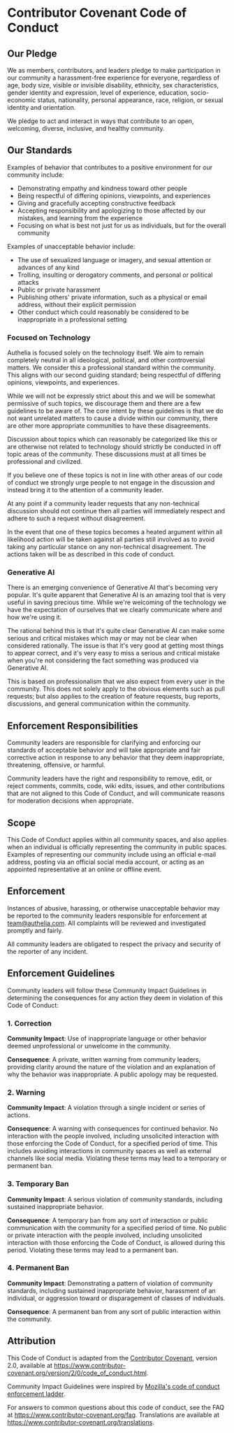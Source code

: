 # Contributor Covenant Code of Conduct

## Our Pledge

We as members, contributors, and leaders pledge to make participation in our
community a harassment-free experience for everyone, regardless of age, body
size, visible or invisible disability, ethnicity, sex characteristics, gender
identity and expression, level of experience, education, socio-economic status,
nationality, personal appearance, race, religion, or sexual identity
and orientation.

We pledge to act and interact in ways that contribute to an open, welcoming,
diverse, inclusive, and healthy community.

## Our Standards

Examples of behavior that contributes to a positive environment for our
community include:

* Demonstrating empathy and kindness toward other people
* Being respectful of differing opinions, viewpoints, and experiences
* Giving and gracefully accepting constructive feedback
* Accepting responsibility and apologizing to those affected by our mistakes,
  and learning from the experience
* Focusing on what is best not just for us as individuals, but for the
  overall community

Examples of unacceptable behavior include:

* The use of sexualized language or imagery, and sexual attention or
  advances of any kind
* Trolling, insulting or derogatory comments, and personal or political attacks
* Public or private harassment
* Publishing others' private information, such as a physical or email
  address, without their explicit permission
* Other conduct which could reasonably be considered to be inappropriate in a
  professional setting

### Focused on Technology

Authelia is focused solely on the technology itself. We aim to remain completely
neutral in all ideological, political, and other controversial matters. We
consider this a professional standard within the community. This aligns with our
second guiding standard; being respectful of differing opinions, viewpoints, and
experiences.

While we will not be expressly strict about this and we will be somewhat permissive
of such topics, we discourage them and there are a few guidelines to be aware of.
The core intent by these guidelines is that we do not want unrelated matters to
cause a divide within our community, there are other more appropriate communities
to have these disagreements.

Discussion about topics which can reasonably be categorized like this or are
otherwise not related to technology should strictly be conducted in off topic
areas of the community. These discussions must at all times be professional and
civilized.

If you believe one of these topics is not in line with other areas of our code
of conduct we strongly urge people to not engage in the discussion and instead
bring it to the attention of a community leader.

At any point if a community leader requests that any non-technical discussion
should not continue then all parties will immediately respect and adhere to
such a request without disagreement.

In the event that one of these topics becomes a heated argument within all
likelihood action will be taken against all parties still involved as to avoid
taking any particular stance on any non-technical disagreement. The actions
taken will be as described in this code of conduct.

### Generative AI

There is an emerging convenience of Generative AI that's becoming very
popular. It's quite apparent that Generative AI is an amazing tool that is
very useful in saving precious time. While we're welcoming of the
technology we have the expectation of ourselves that we clearly communicate
where and how we're using it.

The rational behind this is that it's quite clear Generative AI can make some
serious and critical mistakes which may or may not be clear when considered
rationally. The issue is that it's very good at getting most things to appear
correct, and it's very easy to miss a serious and critical mistake when you're
not considering the fact something was produced via Generative AI.

This is based on professionalism that we also expect from every user in the
community. This does not solely apply to the obvious elements such as pull requests;
but also applies to the creation of feature requests, bug reports, discussions,
and general communication within the community.

## Enforcement Responsibilities

Community leaders are responsible for clarifying and enforcing our standards of
acceptable behavior and will take appropriate and fair corrective action in
response to any behavior that they deem inappropriate, threatening, offensive,
or harmful.

Community leaders have the right and responsibility to remove, edit, or reject
comments, commits, code, wiki edits, issues, and other contributions that are
not aligned to this Code of Conduct, and will communicate reasons for moderation
decisions when appropriate.

## Scope

This Code of Conduct applies within all community spaces, and also applies when
an individual is officially representing the community in public spaces.
Examples of representing our community include using an official e-mail address,
posting via an official social media account, or acting as an appointed
representative at an online or offline event.

## Enforcement

Instances of abusive, harassing, or otherwise unacceptable behavior may be
reported to the community leaders responsible for enforcement at
team@authelia.com.
All complaints will be reviewed and investigated promptly and fairly.

All community leaders are obligated to respect the privacy and security of the
reporter of any incident.

## Enforcement Guidelines

Community leaders will follow these Community Impact Guidelines in determining
the consequences for any action they deem in violation of this Code of Conduct:

### 1. Correction

**Community Impact**: Use of inappropriate language or other behavior deemed
unprofessional or unwelcome in the community.

**Consequence**: A private, written warning from community leaders, providing
clarity around the nature of the violation and an explanation of why the
behavior was inappropriate. A public apology may be requested.

### 2. Warning

**Community Impact**: A violation through a single incident or series
of actions.

**Consequence**: A warning with consequences for continued behavior. No
interaction with the people involved, including unsolicited interaction with
those enforcing the Code of Conduct, for a specified period of time. This
includes avoiding interactions in community spaces as well as external channels
like social media. Violating these terms may lead to a temporary or
permanent ban.

### 3. Temporary Ban

**Community Impact**: A serious violation of community standards, including
sustained inappropriate behavior.

**Consequence**: A temporary ban from any sort of interaction or public
communication with the community for a specified period of time. No public or
private interaction with the people involved, including unsolicited interaction
with those enforcing the Code of Conduct, is allowed during this period.
Violating these terms may lead to a permanent ban.

### 4. Permanent Ban

**Community Impact**: Demonstrating a pattern of violation of community
standards, including sustained inappropriate behavior,  harassment of an
individual, or aggression toward or disparagement of classes of individuals.

**Consequence**: A permanent ban from any sort of public interaction within
the community.

## Attribution

This Code of Conduct is adapted from the [Contributor Covenant][homepage],
version 2.0, available at
https://www.contributor-covenant.org/version/2/0/code_of_conduct.html.

Community Impact Guidelines were inspired by [Mozilla's code of conduct
enforcement ladder](https://github.com/mozilla/diversity).

[homepage]: https://www.contributor-covenant.org

For answers to common questions about this code of conduct, see the FAQ at
https://www.contributor-covenant.org/faq. Translations are available at
https://www.contributor-covenant.org/translations.
